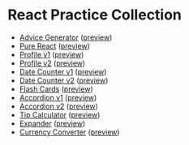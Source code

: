 # React Practice Collection

- [Advice Generator](intro-first-react-app-advice) ([preview](https://hr57w3.csb.app))
- [Pure React](pure-react) ([preview](https://j5k5cy.csb.app))
- [Profile v1](profile-v1) ([preview](https://vf4p4q.csb.app))
- [Profile v2](profile-v2) ([preview](https://f2zq38.csb.app))
- [Date Counter v1](date-counter-v1) ([preview](https://lqkq3f.csb.app))
- [Date Counter v2](date-counter-v2) ([preview](https://dsd8sy.csb.app))
- [Flash Cards](flashcards) ([preview](https://h73dnn.csb.app))
- [Accordion v1](accordion-v1) ([preview](https://ny87fj.csb.app))
- [Accordion v2](accordion-v2) ([preview](https://zcdhf7.csb.app))
- [Tip Calculator](tip-calculator) ([preview](https://gdcxh2.csb.app))
- [Expander](expander) ([preview](https://zrkxm9.csb.app))
- [Currency Converter](currency-converter) ([preview](https://9dgzhv.csb.app))
